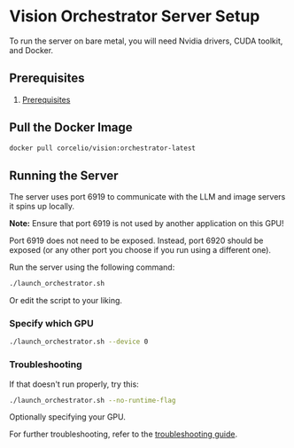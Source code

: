 
# Vision Orchestrator Server Setup

To run the server on bare metal, you will need Nvidia drivers, CUDA toolkit, and Docker.

## Prerequisites

1. [Prerequisites](../../../generic_docs/prerequisites.md)


## Pull the Docker Image

```bash
docker pull corcelio/vision:orchestrator-latest
```

## Running the Server

The server uses port 6919 to communicate with the LLM and image servers it spins up locally.

**Note:** Ensure that port 6919 is not used by another application on this GPU!

Port 6919 does not need to be exposed. Instead, port 6920 should be exposed (or any other port you choose if you run using a different one).

Run the server using the following command:

```bash
./launch_orchestrator.sh
```

Or edit the script to your liking.

### Specify which GPU

```bash
./launch_orchestrator.sh --device 0
```

### Troubleshooting

If that doesn't run properly, try this:

```bash
./launch_orchestrator.sh --no-runtime-flag
```

Optionally specifying your GPU.

For further troubleshooting, refer to the [troubleshooting guide](../../../generic_docs/troubleshooting.md).
